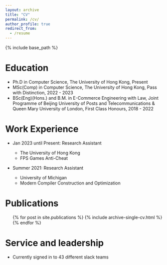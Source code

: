 ```yaml
---
layout: archive
title: "CV"
permalink: /cv/
author_profile: true
redirect_from:
  - /resume
---
```


{% include base_path %}

Education
======

* Ph.D in Computer Science, The University of Hong Kong, Present
* MSc(Comp) in Computer Science, The University of Hong Kong, Pass with Distinction, 2022 - 2023
* BSc(Eng)(Hons.) and B.M. in E-Commerce Engineering with Law, Joint Programme of Beijing University of Posts and Telecommunications & Queen Mary University of London, First Class Honours, 2018 - 2022

Work Experience
======
* Jan 2023 until Present: Research Assistant
  * The University of Hong Kong
  * FPS Games Anti-Cheat

* Summer 2021: Research Assistant
  * University of Michigan
  * Modern Compiler Construction and Optimization
  
<!-- Skills
======
* Skill 1
* Skill 2
  * Sub-skill 2.1
  * Sub-skill 2.2
  * Sub-skill 2.3
* Skill 3 -->

Publications
======
  <ul>{% for post in site.publications %}
    {% include archive-single-cv.html %}
  {% endfor %}</ul>
  
<!-- Talks
======
  <ul>{% for post in site.talks %}
    {% include archive-single-talk-cv.html %}
  {% endfor %}</ul> -->
  
<!-- Teaching
======
  <ul>{% for post in site.teaching %}
    {% include archive-single-cv.html %}
  {% endfor %}</ul> -->
  
Service and leadership
======
* Currently signed in to 43 different slack teams
